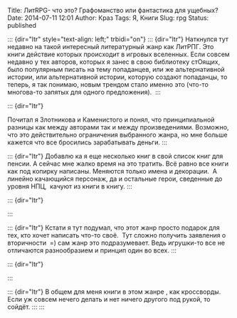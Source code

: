 Title: ЛитRPG- что это? Графоманство или фантастика для ущебных?
Date: 2014-07-11 12:01
Author: Краз
Tags: Я, Книги
Slug: rpg
Status: published

::: {dir="ltr" style="text-align: left;" trbidi="on"}
::: {dir="ltr"}
Наткнулся тут недавно на такой интересный литературный жанр как ЛитРПГ. Это книги действие которых происходит в игровых вселенных. Если совсем недавно у тех авторов, которых я занес в свою библиотеку стОящих, было популярным писать на тему попаданцев, или же альтернативной истории, или альтернативной истории, которую создают попаданцы, то теперь, я так понимаю, новым трендом стало именно это (что-то многова-то запятых для одного предложения). 
:::

::: {dir="ltr"}
  
Почитал я Злотникова и Каменистого и понял, что принципиальной разницы как между авторами так и между произведениями. Возможно, что это действительно ограничения выбранного жанра, но мне больше кажется что все бросились зарабатывать деньги.
:::

::: {dir="ltr"}
Добавлю ка я еще несколько книг в свой список книг для пенсии. А сейчас мне жалко время на это тратить. Всё равно все книги как под копирку написаны. Меняются только имена и декорации.  А линейно качающийся персонаж, да и остальные герои, сведенные до уровня НПЦ,  качуют из книги в книгу.
:::

::: {dir="ltr"}
  
:::

::: {dir="ltr"}
Кстати я тут подумал, что этот жанр просто подарок для тех, кто хочет написать что-то своё.  Тут сложно получить заявления о вторичности  =) сам жанр это подразумевает. Ведь игрушки-то все не отличаются разнообразием и принцип один во всех.
:::

::: {dir="ltr"}
  
:::

::: {dir="ltr"}
В общем для меня книги в этом жанре , как кроссворды. Если уж совсем нечего делать и нет ничего другого под рукой, то сойдёт.
:::
:::
